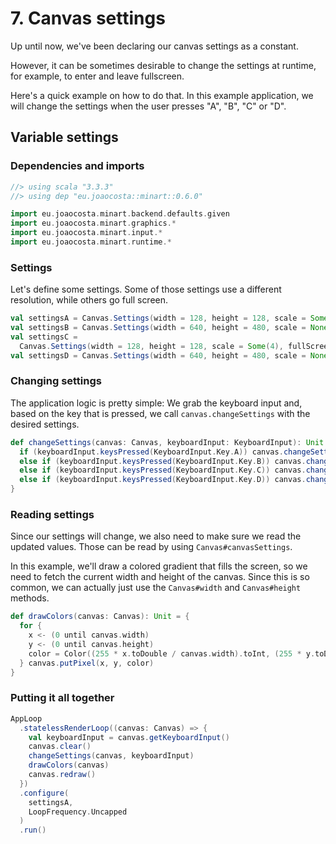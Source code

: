 # 7. Canvas settings

Up until now, we've been declaring our canvas settings as a constant.

However, it can be sometimes desirable to change the settings at runtime, for example, to enter and leave fullscreen.

Here's a quick example on how to do that. In this example application, we will change the settings when the user presses "A", "B", "C" or "D".

## Variable settings

### Dependencies and imports

```scala
//> using scala "3.3.3"
//> using dep "eu.joaocosta::minart::0.6.0"

import eu.joaocosta.minart.backend.defaults.given
import eu.joaocosta.minart.graphics.*
import eu.joaocosta.minart.input.*
import eu.joaocosta.minart.runtime.*
```

### Settings

Let's define some settings.
Some of those settings use a different resolution, while others go full screen.

```scala
val settingsA = Canvas.Settings(width = 128, height = 128, scale = Some(4), clearColor = Color(128, 255, 128))
val settingsB = Canvas.Settings(width = 640, height = 480, scale = None, clearColor = Color(128, 255, 128))
val settingsC =
  Canvas.Settings(width = 128, height = 128, scale = Some(4), fullScreen = true, clearColor = Color(128, 255, 128))
val settingsD = Canvas.Settings(width = 640, height = 480, scale = None, fullScreen = true, clearColor = Color(0, 0, 0))
```

### Changing settings

The application logic is pretty simple: We grab the keyboard input and, based on the key that is pressed, we call `canvas.changeSettings` with the desired settings.

```scala
def changeSettings(canvas: Canvas, keyboardInput: KeyboardInput): Unit = {
  if (keyboardInput.keysPressed(KeyboardInput.Key.A)) canvas.changeSettings(settingsA)
  else if (keyboardInput.keysPressed(KeyboardInput.Key.B)) canvas.changeSettings(settingsB)
  else if (keyboardInput.keysPressed(KeyboardInput.Key.C)) canvas.changeSettings(settingsC)
  else if (keyboardInput.keysPressed(KeyboardInput.Key.D)) canvas.changeSettings(settingsD)
}
```

### Reading settings

Since our settings will change, we also need to make sure we read the updated values. Those can be read by using `Canvas#canvasSettings`.

In this example, we'll draw a colored gradient that fills the screen, so we need to fetch the current width and height of the canvas. Since this is so common, we can actually just use the `Canvas#width` and `Canvas#height` methods.

```scala
def drawColors(canvas: Canvas): Unit = {
  for {
    x <- (0 until canvas.width)
    y <- (0 until canvas.height)
    color = Color((255 * x.toDouble / canvas.width).toInt, (255 * y.toDouble / canvas.height).toInt, 255)
  } canvas.putPixel(x, y, color)
}
```

### Putting it all together

```scala
AppLoop
  .statelessRenderLoop((canvas: Canvas) => {
    val keyboardInput = canvas.getKeyboardInput()
    canvas.clear()
    changeSettings(canvas, keyboardInput)
    drawColors(canvas)
    canvas.redraw()
  })
  .configure(
    settingsA,
    LoopFrequency.Uncapped
  )
  .run()
```
